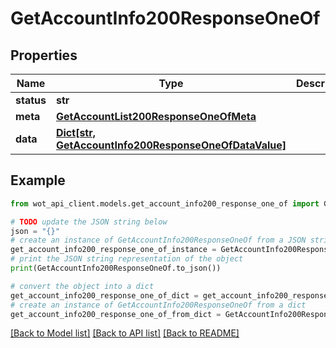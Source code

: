 # GetAccountInfo200ResponseOneOf


## Properties

Name | Type | Description | Notes
------------ | ------------- | ------------- | -------------
**status** | **str** |  | 
**meta** | [**GetAccountList200ResponseOneOfMeta**](GetAccountList200ResponseOneOfMeta.md) |  | 
**data** | [**Dict[str, GetAccountInfo200ResponseOneOfDataValue]**](GetAccountInfo200ResponseOneOfDataValue.md) |  | 

## Example

```python
from wot_api_client.models.get_account_info200_response_one_of import GetAccountInfo200ResponseOneOf

# TODO update the JSON string below
json = "{}"
# create an instance of GetAccountInfo200ResponseOneOf from a JSON string
get_account_info200_response_one_of_instance = GetAccountInfo200ResponseOneOf.from_json(json)
# print the JSON string representation of the object
print(GetAccountInfo200ResponseOneOf.to_json())

# convert the object into a dict
get_account_info200_response_one_of_dict = get_account_info200_response_one_of_instance.to_dict()
# create an instance of GetAccountInfo200ResponseOneOf from a dict
get_account_info200_response_one_of_from_dict = GetAccountInfo200ResponseOneOf.from_dict(get_account_info200_response_one_of_dict)
```
[[Back to Model list]](../README.md#documentation-for-models) [[Back to API list]](../README.md#documentation-for-api-endpoints) [[Back to README]](../README.md)


